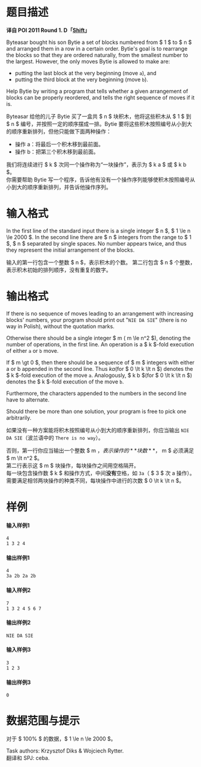 
# 题目描述

**译自 POI 2011 Round 1. D「[Shift](https://szkopul.edu.pl/problemset/problem/n6S4y9QrbGqYUz64e2O-OV7D/site/?key=statement)」**

Byteasar bought his son Bytie a set of blocks numbered from $ 1 $ to $ n $ and arranged them in a row in a certain order. Bytie's goal is to rearrange the blocks so that they are ordered naturally, from the smallest number to the largest. However, the only moves Bytie is allowed to make are:

* putting the last block at the very beginning (move `a`), and
* putting the third block at the very beginning (move `b`).

Help Bytie by writing a program that tells whether a given arrangement of blocks can be properly reordered, and tells the right sequence of moves if it is.

Byteasar 给他的儿子 Bytie 买了一盒共 $ n $ 块积木，他将这些积木从 $ 1 $ 到 $ n $ 编号，并按照一定的顺序摆成一排。Bytie 要将这些积木按照编号从小到大的顺序重新排列，但他只能做下面两种操作：

* 操作 a：将最后一个积木移到最前面。
* 操作 b：把第三个积木移到最前面。

我们将连续进行 $ k $ 次同一个操作称为“一块操作”，表示为 $ k a $ 或 $ k b $。  
你需要帮助 Bytie 写一个程序，告诉他有没有一个操作序列能够使积木按照编号从小到大的顺序重新排列，并告诉他操作序列。


# 输入格式

In the first line of the standard input there is a single integer $ n $, $ 1 \le n \le 2000 $. In the second line there are $ n $ integers from the range to $ 1 $, $ n $ separated by single spaces. No number appears twice, and thus they represent the initial arrangement of the blocks.

输入的第一行包含一个整数 $ n $，表示积木的个数。
第二行包含 $ n $ 个整数，表示积木初始的排列顺序，没有重复的数字。


# 输出格式

If there is no sequence of moves leading to an arrangement with increasing blocks' numbers, your program should print out "`NIE DA SIE`" (there is no way in Polish), without the quotation marks.

Otherwise there should be a single integer $ m $($ m \le n^2 $), denoting the number of operations, in the first line. An operation is a $ k $-fold execution of either `a` or `b` move.

If $ m \gt 0 $, then there should be a sequence of $ m $ integers with either a or b appended in the second line. Thus $k a$(for $ 0 \lt k \lt n $) denotes the $ k $-fold execution of the move `a`. Analogously, $ k b $(for $ 0 \lt k \lt n $) denotes the $ k $-fold execution of the move `b`.

Furthermore, the characters appended to the numbers in the second line have to alternate.

Should there be more than one solution, your program is free to pick one arbitrarily.

如果没有一种方案能将积木按照编号从小到大的顺序重新排列，你应当输出 `NIE DA SIE`（波兰语中的 `There is no way`）。

否则，第一行你应当输出一个整数 $ m $，表示操作的**块数**，$ m $ 必须满足 $ m \lt n^2 $。  
第二行表示这 $ m $ 块操作，每块操作之间用空格隔开。  
每一块包含操作数 $ k $ 和操作方式，中间**没有**空格，如 `3a`（ $ 3 $ 次 a 操作）。  
需要满足相邻两块操作的种类不同，每块操作中进行的次数 $ 0 \lt k \lt n $。


# 样例

#### 输入样例1
```plain
4
1 3 2 4
```

#### 输出样例1
```plain
4
3a 2b 2a 2b
```
#### 输入样例2
```plain
7
1 3 2 4 5 6 7
```

#### 输出样例2
```plain
NIE DA SIE
```
#### 输入样例3
```plain
3
1 2 3
```
#### 输出样例3
```plain
0
```


# 数据范围与提示

对于 $ 100\% $ 的数据，$ 1 \le n \le 2000 $。

Task authors: Krzysztof Diks & Wojciech Rytter.  
翻译和 SPJ: ceba.

